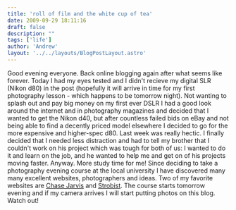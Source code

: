 ```yaml
---
title: 'roll of film and the white cup of tea'
date: 2009-09-29 18:11:16
draft: false
description: ""
tags: ['life']
author: 'Andrew'
layout: '../../layouts/BlogPostLayout.astro'
---
```


Good evening everyone. Back online blogging again after what seems like forever. Today I had my eyes tested and I didn't recieve my digital SLR (Nikon d80) in the post (hopefully it will arrive in time for my first photography lesson - which happens to be tomorrow night). Not wanting to splash out and pay big money on my first ever DSLR I had a good look around the internet and in photography magazines and decided that I wanted to get the Nikon d40, but after countless failed bids on eBay and not being able to find a decently priced model elsewhere I decided to go for the more expensive and higher-spec d80. Last week was really hectic. I finally decided that I needed less distraction and had to tell my brother that I couldn't work on his project which was tough for both of us: I wanted to do it and learn on the job, and he wanted to help me and get on of his projects moving faster. Anyway. More study time for me! Since deciding to take a photography evening course at the local university I have discovered many many excellent websites, photographers and ideas. Two of my favorite websites are [Chase Jarvis](http://blog.chasejarvis.com/blog/ "Chase Jarvis' Blog") and [Strobist](http://strobist.blogspot.com/2009/09/light-is-not-your-problem.html "Strobist Post"). The course starts tomorrow evening and if my camera arrives I will start putting photos on this blog. Watch out!
